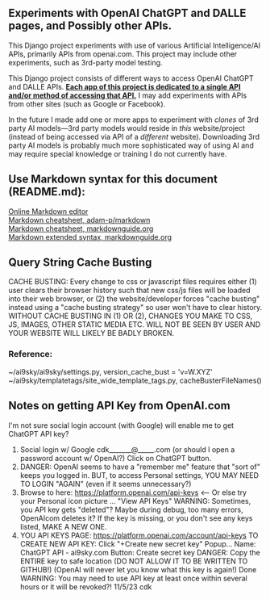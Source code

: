## Experiments with OpenAI ChatGPT and DALLE pages, and Possibly other APIs.

This Django project experiments with use of various Artificial Intelligence/AI APIs, primarily APIs 
from openai.com. This project may include other experiments, such as 3rd-party model testing.

This Django project consists of different ways to access OpenAI ChatGPT and DALLE APIs. <u>__Each app of 
this project is dedicated to a single API and/or method of accessing that API.__</u> I may add experiments 
with APIs from other sites (such as Google or Facebook).

In the future I made add one or more apps to experiment with *clones* of 3rd party AI models&mdash;3rd 
party models would reside in *this* website/project (instead of being accessed via API of a 
*different* website). Downloading 3rd party AI models is probably much more sophisticated way
of using AI and may require special knowledge or training I do not currently have.

## Use Markdown syntax for this document (README.md):

[Online Markdown editor](https://stackedit.io/app#)  
[Markdown cheatsheet, adam-p/markdown](https://github.com/adam-p/markdown-here/wiki/Markdown-Cheatsheet)  
[Markdown cheatsheet, markdownguide.org](https://www.markdownguide.org/cheat-sheet/)  
[Markdown extended syntax, markdownguide.org](https://www.markdownguide.org/extended-syntax/)

## Query String Cache Busting

CACHE BUSTING: Every change to css or javascript files requires either (1) user clears their browser history such that new
css/js files will be loaded into their web browser, or (2) the website/developer forces "cache busting" instead using a "cache
busting strategy" so user won't have to clear history. WITHOUT CACHE BUSTING IN (1) OR (2), CHANGES YOU MAKE TO CSS, JS,
IMAGES, OTHER STATIC MEDIA ETC. WILL NOT BE SEEN BY USER AND YOUR WEBSITE WILL LIKELY BE BADLY BROKEN. 

### Reference:

~/ai9sky/ai9sky/settings.py, version_cache_bust = 'v=W.XYZ'
~/ai9sky/templatetags/site_wide_template_tags.py, cacheBusterFileNames()

## Notes on getting API Key from OpenAI.com

I'm not sure social login account (with Google) will enable me to get ChatGPT API key?

1. Social login w/ Google cdk_______@_____.com (or should I open a password account w/ OpenAI?)
   Click on ChatGPT button.
2. DANGER: OpenAI seems to have a "remember me" feature that "sort of" keeps you logged in.
   BUT, to access Personal settings, YOU MAY NEED TO LOGIN "AGAIN" (even if it seems unnecessary?)
3. Browse to here: https://platform.openai.com/api-keys  <-- Or else try your Personal icon picture ... "View API Keys"
   WARNING: Sometimes, you API key gets "deleted"?
   Maybe during debug, too many errors, OpenAIcom deletes it?
   If the key is missing, or you don't see any keys listed, MAKE A NEW ONE.
4. YOU API KEYS PAGE: https://platform.openai.com/account/api-keys
   TO CREATE NEW API KEY:
   Click "+Create new secret key"
   Popup...
   Name: ChatGPT API - ai9sky.com
   Button: Create secret key
   DANGER: Copy the ENTIRE key to safe location (DO NOT ALLOW IT TO BE WRITTEN TO GITHUB!)
   (OpenAI will never let you know what this key is again!)
   Done
   WARNING: You may need to use API key at least once within several hours or it will be revoked?!
11/5/23 cdk

